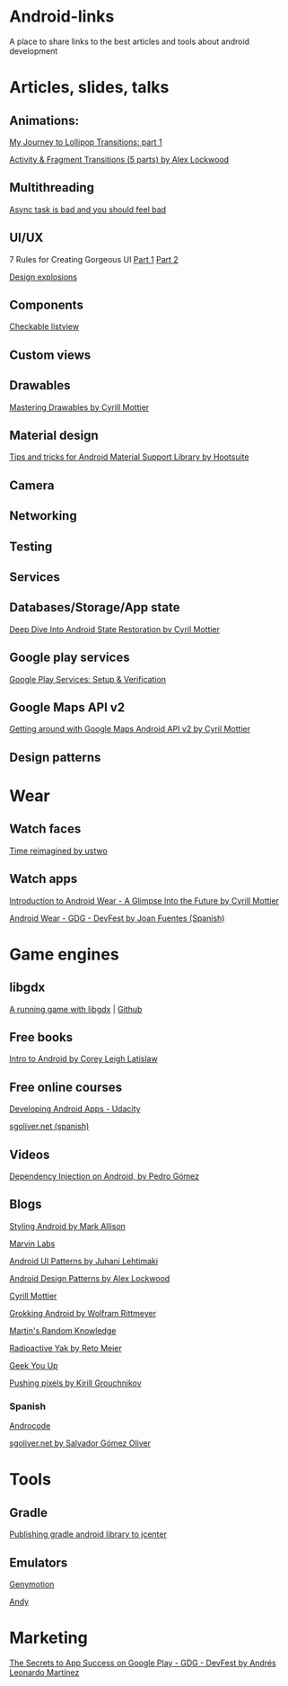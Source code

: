 Android-links
=============

A place to share links to the best articles and tools about android development

# Articles, slides, talks
## Animations:
[My Journey to Lollipop Transitions: part 1](http://jimulabs.com/2014/12/journey-lollipop-transitions-part-1/)

[Activity & Fragment Transitions (5 parts) by Alex Lockwood ](http://www.androiddesignpatterns.com/2014/12/activity-fragment-transitions-in-android-lollipop-part1.html)

## Multithreading
[Async task is bad and you should feel bad](http://simonvt.net/2014/04/17/asynctask-is-bad-and-you-should-feel-bad/)

## UI/UX
7 Rules for Creating Gorgeous UI [Part 1](https://medium.com/@erikdkennedy/7-rules-for-creating-gorgeous-ui-part-1-559d4e805cda)
[Part 2](https://medium.com/@erikdkennedy/7-rules-for-creating-gorgeous-ui-part-2-430de537ba96)

[Design explosions](https://medium.com/design-explosion)

## Components
[Checkable listview](http://www.marvinlabs.com/2010/10/29/custom-listview-ability-check-items/)

## Custom views

## Drawables
[Mastering Drawables by Cyrill Mottier](https://speakerdeck.com/cyrilmottier/mastering-android-drawables)

## Material design

[Tips and tricks for Android Material Support Library by Hootsuite](http://code.hootsuite.com/tips-and-tricks-for-android-material-support-library/)

## Camera

## Networking

## Testing

## Services

## Databases/Storage/App state

[Deep Dive Into Android State Restoration by Cyril Mottier](https://speakerdeck.com/cyrilmottier/deep-dive-into-android-state-restoration)

## Google play services
[Google Play Services: Setup & Verification](http://www.androiddesignpatterns.com/2013/01/google-play-services-setup.html)

## Google Maps API v2

[Getting around with Google Maps Android API v2 by Cyril Mottier](https://speakerdeck.com/cyrilmottier/getting-around-with-google-maps-android-api-v2)

## Design patterns

# Wear
## Watch faces
[Time reimagined by ustwo](http://wear.ustwo.com/#resources)

## Watch apps
[Introduction to Android Wear - A Glimpse Into the Future by Cyrill Mottier](https://speakerdeck.com/cyrilmottier/introduction-to-android-wear-a-glimpse-into-the-future)

[Android Wear - GDG - DevFest by Joan Fuentes (Spanish)](http://media.fib.upc.edu/fibtv/streamingmedia/view/2/1125)

# Game engines
## libgdx
[A running game with libgdx](http://williammora.com/a-running-game-with-libgdx-part-1/) | [Github](https://github.com/wmora/martianrun)

## Free books
[Intro to Android by Corey Leigh Latislaw](http://colabug.gitbooks.io/intro-to-android/)

## Free online courses
[Developing Android Apps - Udacity](https://www.udacity.com/course/viewer#!/c-ud853)

[sgoliver.net (spanish)](http://www.sgoliver.net/blog/?page_id=3011)

## Videos

[Dependency Injection on Android, by Pedro Gómez
](https://www.youtube.com/watch?v=ONziKX93iTM&list=UU3g8lpQm3BapbLqnTgKjLZg)

## Blogs
[Styling Android by Mark Allison](https://blog.stylingandroid.com/)

[Marvin Labs](http://www.marvinlabs.com/category/android-tutorials/)

[Android UI Patterns by Juhani Lehtimaki](http://www.androiduipatterns.com/)

[Android Design Patterns by Alex Lockwood](http://www.androiddesignpatterns.com/)

[Cyrill Mottier](http://cyrilmottier.com/)

[Grokking Android by Wolfram Rittmeyer](http://www.grokkingandroid.com/)

[Martin's Random Knowledge](http://martin.cubeactive.com/category/tech/android/)

[Radioactive Yak by Reto Meier](http://blog.radioactiveyak.com/)

[Geek You Up](http://geekyouup.blogspot.com.es/)

[Pushing pixels by Kirill Grouchnikov](http://www.pushing-pixels.org/)

### Spanish

[Androcode](http://www.androcode.es)

[sgoliver.net by Salvador Gómez Oliver](http://www.sgoliver.net/blog/?cat=203)

# Tools

## Gradle

[Publishing gradle android library to jcenter](https://www.virag.si/2015/01/publishing-gradle-android-library-to-jcenter/)

## Emulators

[Genymotion](https://www.genymotion.com/)

[Andy](http://forum.xda-developers.com/android/general/andy-android-emulator-win-mac-t3006419)


# Marketing

[The Secrets to App Success on Google Play - GDG - DevFest by Andrés Leonardo Martínez](http://media.fib.upc.edu/fibtv/streamingmedia/view/2/1127)

